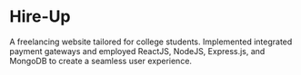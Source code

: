 # Hire-Up
A freelancing website tailored for college students. Implemented integrated payment gateways and employed ReactJS, NodeJS, Express.js, and MongoDB to create a seamless user experience.
